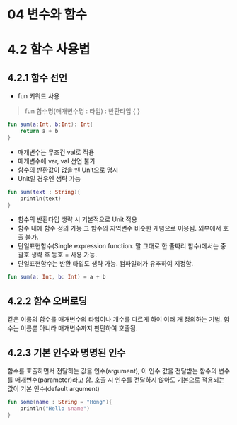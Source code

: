 # 04 변수와 함수
# 4.2 함수 사용법
## 4.2.1 함수 선언
* fun 키워드 사용
> fun 함수명(매개변수명 : 타입) : 반환타입 { }
```kotlin
fun sum(a:Int, b:Int): Int{
    return a + b
}
```
* 매개변수는 무조건 val로 적용
* 매개변수에 var, val 선언 불가
* 함수의 반환값이 없을 땐 Unit으로 명시
* Unit일 경우엔 생략 가능
```kotlin
fun sum(text : String){
    println(text)
}
```
* 함수의 반환타입 생략 시 기본적으로 Unit 적용
* 함수 내에 함수 정의 가능
그 함수의 지역변수 비슷한 개념으로 이용됨. 외부에서 호출 불가. 
* 단일표현함수(Single expression function. 말 그대로 한 줄짜리 함수)에서는 중괄호 생략 후 등호 = 사용 가능. 
* 단일표현함수는 반환 타입도 생략 가능. 컴파일러가 유추하여 지정함.
```kotlin
fun sum(a: Int, b: Int) = a + b
```

## 4.2.2 함수 오버로딩
같은 이름의 함수를 매개변수의 타입이나 개수를 다르게 하여 여러 개 정의하는 기법. 함수는 이름뿐 아니라 매개변수까지 판단하여 호출됨.

## 4.2.3 기본 인수와 명명된 인수
함수를 호출하면서 전달하는 값을 인수(argument), 이 인수 값을 전달받는 함수의 변수를 매개변수(parameter)라고 함.
호출 시 인수를 전달하지 않아도 기본으로 적용되는 값이 기본 인수(default argument)
```kotlin
fun some(name : String = "Hong"){
    println("Hello $name")
}
```
